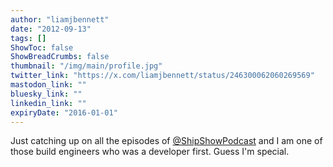 ```yaml
---
author: "liamjbennett"
date: "2012-09-13"
tags: []
ShowToc: false
ShowBreadCrumbs: false
thumbnail: "/img/main/profile.jpg"
twitter_link: "https://x.com/liamjbennett/status/246300062060269569"
mastodon_link: ""
bluesky_link: ""
linkedin_link: ""
expiryDate: "2016-01-01"
---
```


Just catching up on all the episodes of [@ShipShowPodcast](https://x.com/ShipShowPodcast) and I am one of those build engineers who was a developer first. Guess I'm special.

